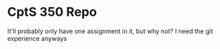 # CptS 350 Repo

It'll probably only have one assignment in it, but why not? I need the git experience anyways
